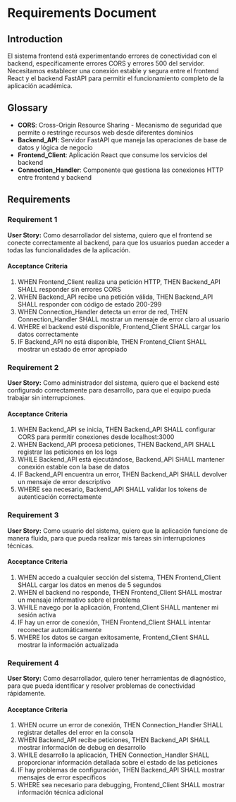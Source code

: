 # Requirements Document

## Introduction

El sistema frontend está experimentando errores de conectividad con el backend, específicamente errores CORS y errores 500 del servidor. Necesitamos establecer una conexión estable y segura entre el frontend React y el backend FastAPI para permitir el funcionamiento completo de la aplicación académica.

## Glossary

- **CORS**: Cross-Origin Resource Sharing - Mecanismo de seguridad que permite o restringe recursos web desde diferentes dominios
- **Backend_API**: Servidor FastAPI que maneja las operaciones de base de datos y lógica de negocio
- **Frontend_Client**: Aplicación React que consume los servicios del backend
- **Connection_Handler**: Componente que gestiona las conexiones HTTP entre frontend y backend

## Requirements

### Requirement 1

**User Story:** Como desarrollador del sistema, quiero que el frontend se conecte correctamente al backend, para que los usuarios puedan acceder a todas las funcionalidades de la aplicación.

#### Acceptance Criteria

1. WHEN Frontend_Client realiza una petición HTTP, THEN Backend_API SHALL responder sin errores CORS
2. WHEN Backend_API recibe una petición válida, THEN Backend_API SHALL responder con código de estado 200-299
3. WHEN Connection_Handler detecta un error de red, THEN Connection_Handler SHALL mostrar un mensaje de error claro al usuario
4. WHERE el backend esté disponible, Frontend_Client SHALL cargar los datos correctamente
5. IF Backend_API no está disponible, THEN Frontend_Client SHALL mostrar un estado de error apropiado

### Requirement 2

**User Story:** Como administrador del sistema, quiero que el backend esté configurado correctamente para desarrollo, para que el equipo pueda trabajar sin interrupciones.

#### Acceptance Criteria

1. WHEN Backend_API se inicia, THEN Backend_API SHALL configurar CORS para permitir conexiones desde localhost:3000
2. WHEN Backend_API procesa peticiones, THEN Backend_API SHALL registrar las peticiones en los logs
3. WHILE Backend_API está ejecutándose, Backend_API SHALL mantener conexión estable con la base de datos
4. IF Backend_API encuentra un error, THEN Backend_API SHALL devolver un mensaje de error descriptivo
5. WHERE sea necesario, Backend_API SHALL validar los tokens de autenticación correctamente

### Requirement 3

**User Story:** Como usuario del sistema, quiero que la aplicación funcione de manera fluida, para que pueda realizar mis tareas sin interrupciones técnicas.

#### Acceptance Criteria

1. WHEN accedo a cualquier sección del sistema, THEN Frontend_Client SHALL cargar los datos en menos de 5 segundos
2. WHEN el backend no responde, THEN Frontend_Client SHALL mostrar un mensaje informativo sobre el problema
3. WHILE navego por la aplicación, Frontend_Client SHALL mantener mi sesión activa
4. IF hay un error de conexión, THEN Frontend_Client SHALL intentar reconectar automáticamente
5. WHERE los datos se cargan exitosamente, Frontend_Client SHALL mostrar la información actualizada

### Requirement 4

**User Story:** Como desarrollador, quiero tener herramientas de diagnóstico, para que pueda identificar y resolver problemas de conectividad rápidamente.

#### Acceptance Criteria

1. WHEN ocurre un error de conexión, THEN Connection_Handler SHALL registrar detalles del error en la consola
2. WHEN Backend_API recibe peticiones, THEN Backend_API SHALL mostrar información de debug en desarrollo
3. WHILE desarrollo la aplicación, THEN Connection_Handler SHALL proporcionar información detallada sobre el estado de las peticiones
4. IF hay problemas de configuración, THEN Backend_API SHALL mostrar mensajes de error específicos
5. WHERE sea necesario para debugging, Frontend_Client SHALL mostrar información técnica adicional